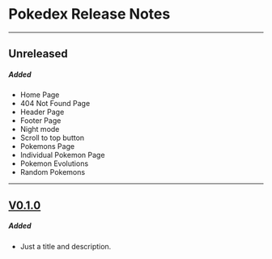 # Pokedex Release Notes

---

## Unreleased

##### Added

- Home Page
- 404 Not Found Page
- Header Page
- Footer Page
- Night mode
- Scroll to top button
- Pokemons Page
- Individual Pokemon Page
- Pokemon Evolutions
- Random Pokemons

---

## [V0.1.0](https://github.com/nashaguayo/pokedex/releases/tag/V0.1.0)

##### Added

- Just a title and description.
